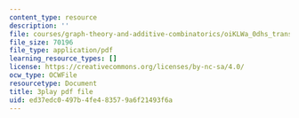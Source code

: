 ```yaml
---
content_type: resource
description: ''
file: courses/graph-theory-and-additive-combinatorics/oiKLWa_0dhs_transcript.pdf
file_size: 70196
file_type: application/pdf
learning_resource_types: []
license: https://creativecommons.org/licenses/by-nc-sa/4.0/
ocw_type: OCWFile
resourcetype: Document
title: 3play pdf file
uid: ed37edc0-497b-4fe4-8357-9a6f21493f6a
---
```

